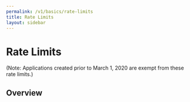 ```yaml
---
permalink: /v1/basics/rate-limits
title: Rate Limits
layout: sidebar
---
```


# Rate Limits

(Note: Applications created prior to March 1, 2020 are exempt from these rate limits.)

## Overview
